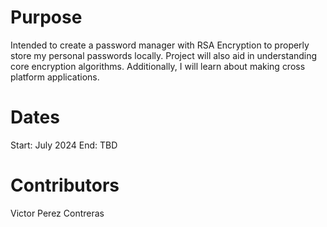 # Purpose
Intended to create a password manager with RSA Encryption to properly store my personal passwords locally. Project will also aid in understanding core encryption algorithms. Additionally, I will learn about making cross platform applications.

# Dates
Start: July 2024
End: TBD

# Contributors
Victor Perez Contreras
